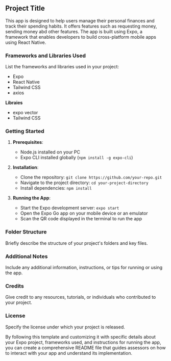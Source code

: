 ## Project Title

This app is designed to help users manage their personal finances and track their spending habits. It offers features such as requesting money, sending money abd other features. The app is built using Expo, a framework that enables developers to build cross-platform mobile apps using React Native.

### Frameworks and Libraries Used

List the frameworks and libraries used in your project:

- Expo
- React Native
- Tailwind CSS
- axios

**Libraies**

- expo vector
- Tailwind CSS

### Getting Started

1. **Prerequisites**:

   - Node.js installed on your PC
   - Expo CLI installed globally (`npm install -g expo-cli`)

2. **Installation**:

   - Clone the repository: `git clone https://github.com/your-repo.git`
   - Navigate to the project directory: `cd your-project-directory`
   - Install dependencies: `npm install`

3. **Running the App**:
   - Start the Expo development server: `expo start`
   - Open the Expo Go app on your mobile device or an emulator
   - Scan the QR code displayed in the terminal to run the app

### Folder Structure

Briefly describe the structure of your project's folders and key files.

### Additional Notes

Include any additional information, instructions, or tips for running or using the app.

### Credits

Give credit to any resources, tutorials, or individuals who contributed to your project.

### License

Specify the license under which your project is released.

By following this template and customizing it with specific details about your Expo project, frameworks used, and instructions for running the app, you can create a comprehensive README file that guides assessors on how to interact with your app and understand its implementation.

